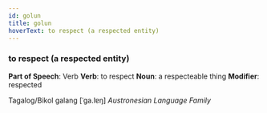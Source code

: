 ```yaml
---
id: golun
title: golun
hoverText: to respect (a respected entity)
---
```


### to respect (a respected entity)

**Part of Speech**: Verb
**Verb**: to respect
**Noun**: a respecteable thing
**Modifier**: respected

Tagalog/Bikol galang [ˈɡa.lɐŋ]
*Austronesian Language Family*